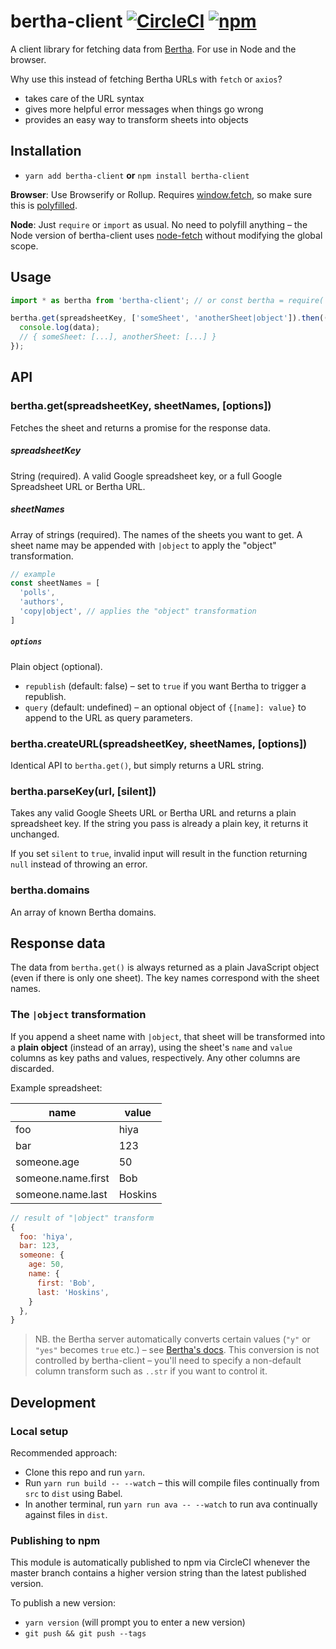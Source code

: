 # bertha-client [![CircleCI](https://circleci.com/gh/Financial-Times/bertha-client.svg?style=svg)](https://circleci.com/gh/Financial-Times/bertha-client) [![npm](https://img.shields.io/npm/v/bertha-client.svg)](https://npmjs.com/package/bertha-client)

A client library for fetching data from [Bertha](https://github.com/ft-interactive/bertha). For use in Node and the browser.

Why use this instead of fetching Bertha URLs with `fetch` or `axios`?

- takes care of the URL syntax
- gives more helpful error messages when things go wrong
- provides an easy way to transform sheets into objects


## Installation

- `yarn add bertha-client` **or** `npm install bertha-client`

**Browser**: Use Browserify or Rollup. Requires [window.fetch](https://developer.mozilla.org/en-US/docs/Web/API/WindowOrWorkerGlobalScope/fetch), so make sure this is [polyfilled](https://cdn.polyfill.io/v2/docs/features/#fetch).

**Node**: Just `require` or `import` as usual. No need to polyfill anything – the Node version of bertha-client uses [node-fetch](https://github.com/bitinn/node-fetch) without modifying the global scope.


## Usage

```js
import * as bertha from 'bertha-client'; // or const bertha = require('bertha-client');

bertha.get(spreadsheetKey, ['someSheet', 'anotherSheet|object']).then((data) => {
  console.log(data);
  // { someSheet: [...], anotherSheet: [...] }
});
```


## API

### bertha.get(spreadsheetKey, sheetNames, [options])

Fetches the sheet and returns a promise for the response data.

##### spreadsheetKey

String (required). A valid Google spreadsheet key, or a full Google Spreadsheet URL or Bertha URL.

##### sheetNames

Array of strings (required). The names of the sheets you want to get. A sheet name may be appended with `|object` to apply the "object" transformation.

```js
// example
const sheetNames = [
  'polls',
  'authors',
  'copy|object', // applies the "object" transformation
]
```

##### `options`

Plain object (optional).

- `republish` (default: false) – set to `true` if you want Bertha to trigger a republish.
- `query` (default: undefined) – an optional object of `{[name]: value}` to append to the URL as query parameters.

### bertha.createURL(spreadsheetKey, sheetNames, [options])

Identical API to `bertha.get()`, but simply returns a URL string.

### bertha.parseKey(url, [silent])

Takes any valid Google Sheets URL or Bertha URL and returns a plain spreadsheet key. If the string you pass is already a plain key, it returns it unchanged.

If you set `silent` to `true`, invalid input will result in the function returning `null` instead of throwing an error.

### bertha.domains

An array of known Bertha domains.

## Response data

The data from `bertha.get()` is always returned as a plain JavaScript object (even if there is only one sheet). The key names correspond with the sheet names.

### The `|object` transformation

If you append a sheet name with `|object`, that sheet will be transformed into a **plain object** (instead of an array), using the sheet's `name` and `value` columns as key paths and values, respectively. Any other columns are discarded.

Example spreadsheet:

| name               | value   |
| ------------------ | ------- |
| foo                | hiya    |
| bar                | 123     |
| someone.age        | 50      |
| someone.name.first | Bob     |
| someone.name.last  | Hoskins |

```js
// result of "|object" transform
{
  foo: 'hiya',
  bar: 123,
  someone: {
    age: 50,
    name: {
      first: 'Bob',
      last: 'Hoskins',
    }
  },
}
```

> NB. the Bertha server automatically converts certain values (`"y"` or `"yes"` becomes `true` etc.) – see [Bertha's docs](https://github.com/ft-interactive/bertha/wiki/Tutorial#standard-transforms). This conversion is not controlled by bertha-client – you'll need to specify a non-default column transform such as `..str` if you want to control it.


## Development

### Local setup

Recommended approach:

- Clone this repo and run `yarn`.
- Run `yarn run build -- --watch` – this will compile files continually from `src` to `dist` using Babel.
- In another terminal, run `yarn run ava -- --watch` to run ava continually against files in `dist`.


### Publishing to npm

This module is automatically published to npm via CircleCI whenever the master branch contains a higher version string than the latest published version.

To publish a new version:

- `yarn version` (will prompt you to enter a new version)
- `git push && git push --tags`
